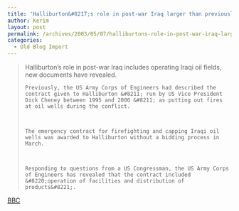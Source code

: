 ```yaml
---
title: 'Halliburton&#8217;s role in post-war Iraq larger than previously revealed'
author: Kerim
layout: post
permalink: /archives/2003/05/07/halliburtons-role-in-post-war-iraq-larger-than-previously-revealed/
categories:
  - Old Blog Import
---
```


>   Halliburton&#8217;s role in post-war Iraq includes operating Iraqi oil fields, new documents have revealed.  
>   
>   
>     Previously, the US Army Corps of Engineers had described the contract given to Halliburton &#8211; run by US Vice President Dick Cheney between 1995 and 2000 &#8211; as putting out fires at oil wells during the conflict.
>   
>   
>   
>     The emergency contract for firefighting and capping Iraqi oil wells was awarded to Halliburton without a bidding process in March.
>   
>   
>   
>     Responding to questions from a US Congressman, the US Army Corps of Engineers has revealed that the contract included &#8220;operation of facilities and distribution of products&#8221;.
>   


<a href="http://news.bbc.co.uk/2/hi/business/3006149.stm" onclick="_gaq.push(['_trackEvent', 'outbound-article', 'http://news.bbc.co.uk/2/hi/business/3006149.stm', 'BBC']);" >BBC</a>

